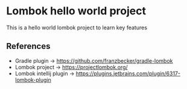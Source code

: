# Lombok hello world project

This is a hello world lombok project to learn key features

## References
- Gradle plugin -> https://github.com/franzbecker/gradle-lombok
- Lombok project -> https://projectlombok.org/
- Lombok intellij plugin -> https://plugins.jetbrains.com/plugin/6317-lombok-plugin